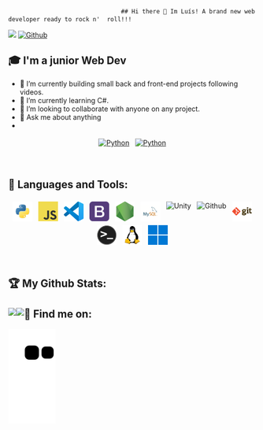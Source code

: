                                     ## Hi there 👋 Im Luís! A brand new web developer ready to rock n'  roll!!!
![](https://visitor-badge.laobi.icu/badge?page_id=LuisssM.LuisssM) [![Github](https://img.shields.io/github/followers/LuisssM?label=Followers&logo=Github)](https://github.com/LuisssM)


<div class="bg-black">

## 🎓 I'm a junior Web Dev

- 🔭 I’m currently building small back and front-end projects following videos.
- 🌱 I’m currently learning C#. 
- 👯 I’m looking to collaborate with anyone on any project.
- 💬 Ask me about anything
- 

<p align="center">
 <a href="https://www.linkedin.com/in/luis-santos-23bb49164" target="_blank" rel="noopener noreferrer"> <img src="https://cdn-icons-png.flaticon.com/512/174/174857.png" alt="Python" height="40" style="vertical-align:top; margin:4px"></a>
 <a href="mailto:luispsmiranda.96@gmail.com"> <img src="https://cdn-icons-png.flaticon.com/512/726/726623.png" alt="Python" height="40" style="vertical-align:top; margin:4px"></a> 
</p>

<br />


## 🧰 Languages and Tools:
<p align="center">
<img src="https://raw.githubusercontent.com/github/explore/80688e429a7d4ef2fca1e82350fe8e3517d3494d/topics/python/python.png" alt="Python" height="40" style="vertical-align:top; margin:4px">
<img src="https://raw.githubusercontent.com/github/explore/80688e429a7d4ef2fca1e82350fe8e3517d3494d/topics/javascript/javascript.png" alt="Javascript" height="40" style="vertical-align:top; margin:4px">
<img src="https://raw.githubusercontent.com/github/explore/80688e429a7d4ef2fca1e82350fe8e3517d3494d/topics/visual-studio-code/visual-studio-code.png" alt="VS Code" height="40" style="vertical-align:top; margin:4px">
<img src="https://raw.githubusercontent.com/github/explore/80688e429a7d4ef2fca1e82350fe8e3517d3494d/topics/bootstrap/bootstrap.png" alt="Bootstrap" height="40" style="vertical-align:top; margin:4px">
<img src="https://raw.githubusercontent.com/github/explore/80688e429a7d4ef2fca1e82350fe8e3517d3494d/topics/nodejs/nodejs.png" alt="NodeJS" height="40" style="vertical-align:top; margin:4px">
<img src="https://raw.githubusercontent.com/github/explore/80688e429a7d4ef2fca1e82350fe8e3517d3494d/topics/mysql/mysql.png" alt="MySQL" height="40" style="vertical-align:top; margin:4px">
 <img src="https://cdn-icons-png.flaticon.com/512/5969/5969346.png" alt="Unity" height="40" style="vertical-align:top; margin:4px">
<img src="https://cdn-icons-png.flaticon.com/512/5968/5968866.png" alt="Github" height="40" style="vertical-align:top; margin:4px">
<img src="https://raw.githubusercontent.com/github/explore/80688e429a7d4ef2fca1e82350fe8e3517d3494d/topics/git/git.png" alt="Git" height="40" style="vertical-align:top; margin:4px">
<img src="https://raw.githubusercontent.com/github/explore/80688e429a7d4ef2fca1e82350fe8e3517d3494d/topics/terminal/terminal.png" alt="Terminal" height="40" style="vertical-align:top; margin:4px">
<img src="https://raw.githubusercontent.com/github/explore/80688e429a7d4ef2fca1e82350fe8e3517d3494d/topics/linux/linux.png" alt="Linux" height="40" style="vertical-align:top; margin:4px" alt="Windows" height="40" style="vertical-align:top; margin:4px">
<img src="https://raw.githubusercontent.com/github/explore/80688e429a7d4ef2fca1e82350fe8e3517d3494d/topics/windows/windows.png" alt="Windows" height="40" style="vertical-align:top; margin:4px">

</p>

<br />

## :trophy: My Github Stats:

<!--
![GitHub stats](https://readme-stats-cfgj2cxdy.vercel.app/api?username=LuisssM&count_private=true&show_icons=true&theme=tokyonight)
![Top Langs](https://readme-stats-cfgj2cxdy.vercel.app/api/top-langs/?username=LuisssM&hide=php&theme=tokyonight)
-->
<div>
<a href="https://github-readme-stats.vercel.app/api?username=LuisssM&theme=tokyonight">
  <img  align="left" src="https://github-readme-stats.vercel.app/api?username=LuisssM&count_private=true&show_icons=true&theme=tokyonight" />
</a>
<a href="https://github-readme-stats.vercel.app/api/top-langs/?username=LuisssM&hide=php&theme=tokyonight">
  <img align="left" src="https://github-readme-stats.vercel.app/api/top-langs/?username=LuisssM&hide=php&theme=tokyonight" />
</a>




[website]: https://charalambosioannou.tech
[linkedin]: https://linkedin.com/in/charalambosioannou
[mail]: mailto:cioannou1997@gmail.com
  
  ## :email: Find me on:

<!--
[<img align="left" alt="CharalambosIoannou | LinkedIn" width="40px" src="https://cdn.jsdelivr.net/npm/simple-icons@v3/icons/linkedin.svg" />][linkedin]
[<img align="left" alt="CharalambosIoannou | Mail" width="40px" src="https://cdn.jsdelivr.net/npm/simple-icons@v3/icons/gmail.svg" />][mail]
-->
 
  ![Snake animation](https://github.com/rafaballerini/rafaballerini/blob/output/github-contribution-grid-snake.svg)
 
</div>
        </div>
